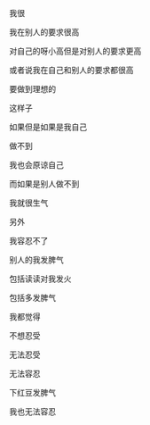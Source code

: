我很

我在别人的要求很高

对自己的呀小高但是对别人的要求更高

或者说我在自己和别人的要求都很高

要做到理想的

这样子

如果但是如果是我自己

做不到

我也会原谅自己

而如果是别人做不到

我就很生气

另外

我容忍不了

别人的我发脾气

包括读读对我发火

包括多发脾气

我都觉得

不想忍受

无法忍受

无法容忍

下红豆发脾气

我也无法容忍
